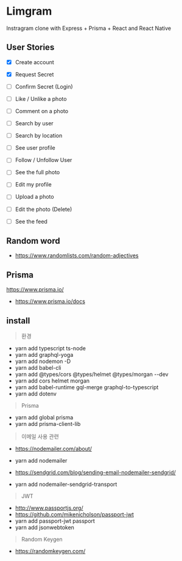 # Limgram
Instragram clone with Express + Prisma + React and React Native

## User Stories
- [x] Create account
- [x] Request Secret
- [ ] Confirm Secret (Login)
- [ ] Like / Unlike a photo
- [ ] Comment on a photo
- [ ] Search by user
- [ ] Search by location
- [ ] See user profile
- [ ] Follow / Unfollow User
- [ ] See the full photo
- [ ] Edit my profile
- [ ] Upload a photo
- [ ] Edit the photo (Delete)
- [ ] See the feed


## Random word
- https://www.randomlists.com/random-adjectives

## Prisma
https://www.prisma.io/
- https://www.prisma.io/docs

## install
> 환경
- yarn add typescript ts-node
- yarn add graphql-yoga
- yarn add nodemon -D
- yarn add babel-cli
- yarn add @types/cors @types/helmet @types/morgan --dev
- yarn add cors helmet morgan
- yarn add babel-runtime gql-merge graphql-to-typescript
- yarn add dotenv

> Prisma
- yarn add global prisma
- yarn add prisma-client-lib

> 이메일 사용 관련
- https://nodemailer.com/about/
- yarn add nodemailer

- https://sendgrid.com/blog/sending-email-nodemailer-sendgrid/
- yarn add nodemailer-sendgrid-transport

> JWT
- http://www.passportjs.org/
- https://github.com/mikenicholson/passport-jwt
- yarn add passport-jwt passport
- yarn add jsonwebtoken

> Random Keygen
- https://randomkeygen.com/